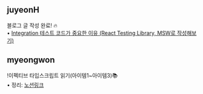 <h2>juyeonH</h2>블로그 글 작성 완료! 🔥<br>• <a href="https://im-developer.tistory.com/226">Integration 테스트 코드가 중요한 이유 (React Testing Library, MSW로 작성해보기)</a>
<h2>myeongwon</h2>!이펙티브 타입스크립트 읽기(아이템1~아이템3)📚 <br>• 정리: <a href="https://www.notion.so/lighting1/617506b2fad24a97ab36ce50b1cfa508">노션링크</a>

